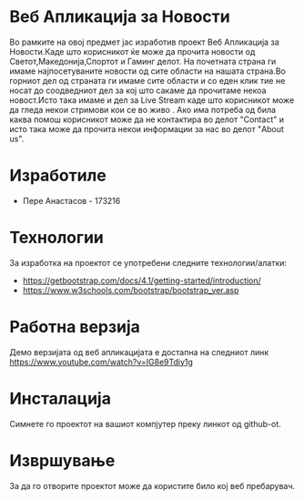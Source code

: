 # Веб Апликација за Новости
 Во рамките на овој предмет јас изработив проект Веб Апликација за Новости.Каде што корисникот ќе може да прочита новости од Светот,Македонија,Спортот и Гаминг делот.
 На почетната страна ги имаме најпосетуваните новости од сите области на нашата страна.Во горниот дел од страната ги имаме сите области и со еден клик тие не носат до соодведниот дел за кој што сакаме да прочитаме некоа новост.Исто така имаме и дел за Live Stream каде што корисникот може да гледа некои стримови кои се во живо . Ако има потреба од била каква помош корисникот може да не контактира во делот "Contact" и исто така може да прочита некои информации за нас во делот "About us". 
# Изработиле
- Пере Анастасов - 173216

# Технологии
За изработка на проектот се употребени следните технологии/алатки:
* https://getbootstrap.com/docs/4.1/getting-started/introduction/
* https://www.w3schools.com/bootstrap/bootstrap_ver.asp

# Работна верзија
Демо верзијата од веб апликацијата е достапна на следниот линк 
https://www.youtube.com/watch?v=IG8e9Tdiy1g

# Инсталација
Симнете го проектот на вашиот компјутер преку линкот од github-ot.

# Извршување

За да го отворите проектот може да користите било кој веб пребарувач.
